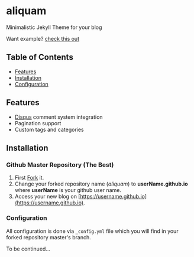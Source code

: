 # aliquam

Minimalistic Jekyll Theme for your blog

Want example? [check this out](https://grrinchas.github.io/aliquam/)

</hr>

## Table of Contents

- [Features](##Features)
- [Installation](##Features)
- [Configuration](##Configuration)



## Features

- [Disqus](https://disqus.com/) comment system integration
- Pagination support
- Custom tags and categories

## Installation

### Github Master Repository (The Best)

1. First [Fork](https://github.com/grrinchas/aliquam/fork) it.
2. Change your forked repository name (_aliquam_) to __userName.github.io__ where
__userName__ is your github user name.
3. Access your new blog on [https://username.github.io](https://username.github.io).

### Configuration

All configuration is done via `_config.yml` file which you will find in your forked repository master's branch.


To be continued...

